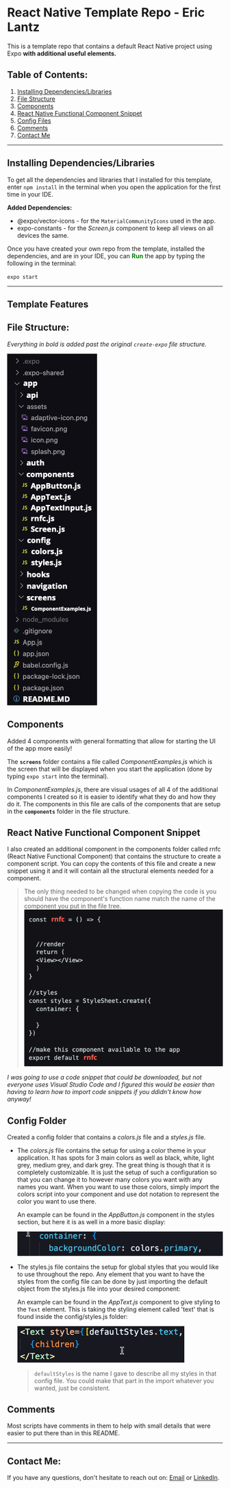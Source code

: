 # React Native Template Repo - Eric Lantz

This is a template repo that contains a default React Native project using Expo **with additional useful elements.**

## **Table of Contents:**

1. [Installing Dependencies/Libraries](#installing)
2. [File Structure](#structure)
3. [Components](#components)
4. [React Native Functional Component Snippet](#rnfc)
5. [Config Files](#config)
6. [Comments](#comments)
7. [Contact Me](#final)

---

## Installing Dependencies/Libraries<a id="installing"></a>

To get all the dependencies and libraries that I installed for this template, enter `npm install` in the terminal when you open the application for the first time in your IDE.

**Added Dependencies:**

- @expo/vector-icons - for the `MaterialCommunityIcons` used in the app.
- expo-constants - for the _Screen.js_ component to keep all views on all devices the same.

Once you have created your own repo from the template, installed the dependencies, and are in your IDE, you can <span style="color:green">**Run**</span> the app by typing the following in the terminal:

`expo start`

---

## **Template Features**

## File Structure:<a id="structure"></a>

_Everything in bold is added past the original `create-expo` file structure._

![Image](./app/assets/FileStructure.png)

## Components<a id="components"></a>

Added 4 components with general formatting that allow for starting the UI of the app more easily!

The **`screens`** folder contains a file called _ComponentExamples.js_ which is the screen that will be displayed when you start the application (done by typing `expo start` into the terminal).

In _ComponentExamples.js_, there are visual usages of all 4 of the additional components I created so it is easier to identify what they do and how they do it. The components in this file are calls of the components that are setup in the **`components`** folder in the file structure.

## React Native Functional Component Snippet<a id="rnfc"></a>

I also created an additional component in the components folder called rnfc (React Native Functional Component) that contains the structure to create a component script. You can copy the contents of this file and create a new snippet using it and it will contain all the structural elements needed for a component.

> The only thing needed to be changed when copying the code is you should have the component's function name match the name of the component you put in the file tree.
> ![Image](./app/assets/React%20Native%20Functional%20Component%20Changes.png)

_I was going to use a code snippet that could be downloaded, but not everyone uses Visual Studio Code and I figured this would be easier than having to learn how to import code snippets if you ddidn't know how anyway!_

## Config Folder<a id="config"></a>

Created a config folder that contains a _colors.js_ file and a _styles.js_ file.

- The _colors.js_ file contains the setup for using a color theme in your application. It has spots for 3 main colors as well as black, white, light grey, medium grey, and dark grey. The great thing is though that it is completely customizable. It is just the setup of such a configuration so that you can change it to however many colors you want with any names you want. When you want to use those colors, simply import the colors script into your component and use dot notation to represent the color you want to use there.

  An example can be found in the _AppButton.js_ component in the styles section, but here it is as well in a more basic display:

  ![Image](./app/assets/ConfigColors.png)

* The styles.js file contains the setup for global styles that you would like to use throughout the repo. Any element that you want to have the styles from the config file can be done by just importing the default object from the styles.js file into your desired component:

  An example can be found in the _AppText.js_ component to give styling to the `Text` element. This is taking the styling element called 'text' that is found inside the config/styles.js folder:

  ![Image](./app/assets/ConfigText.png)

  > `defaultStyles` is the name I gave to describe all my styles in that config file. You could make that part in the import whatever you wanted, just be consistent.

## Comments<a id="comments"></a>

Most scripts have comments in them to help with small details that were easier to put there than in this README.

---

## **Contact Me**:<a id="final"></a>

If you have any questions, don't hesitate to reach out on: [Email](mailto:ericmlantz@gmail.com) or [LinkedIn](https://www.linkedin.com/in/eric-lantz/).
